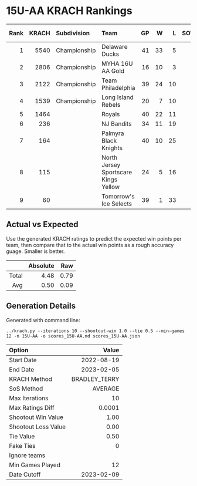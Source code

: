 # 15U-AA KRACH Rankings
Rank|KRACH|Subdivision|Team|GP|W|L|SOW|SOL|T|SoS|Exp Wins|Win Diff
---:|---:|:---|:---|---:|---:|---:|---:|---:|---:|---:|---:|---:
1|5540|Championship|Delaware Ducks|41|33|5|3|0|0|1606|34.6|-1.4
2|2806|Championship|MYHA 16U AA Gold|16|10|3|1|2|0|3422|10.7|-0.3
3|2122|Championship|Team Philadelphia|39|24|10|3|2|0|2043|27.0|-0.0
4|1539|Championship|Long Island Rebels|20|7|10|3|0|0|3700|9.9|-0.1
5|1464||Royals|40|22|11|3|4|0|2426|25.3|0.3
6|236||NJ Bandits|34|11|19|1|3|0|1995|12.9|0.9
7|164||Palmyra Black Knights|40|10|25|1|4|0|2190|11.7|0.7
8|115||North Jersey Sportscare Kings Yellow|24|5|16|1|2|0|1111|6.5|0.5
9|60||Tomorrow's Ice Selects|39|1|33|3|2|0|1971|4.3|0.3

## Actual vs Expected
Use the generated KRACH ratings to predict the expected win points per team, then compare that to the actual win points as a rough accuracy guage. Smaller is better.

||Absolute|Raw
|---:|---:|---:
|Total|4.48|0.79
|Avg|0.50|0.09

## Generation Details

Generated with command line:
```
../krach.py --iterations 10 --shootout-win 1.0 --tie 0.5 --min-games 12 -n 15U-AA -o scores_15U-AA.md scores_15U-AA.json
```

| Option | Value |
| :----- | ----: |
| Start Date | 2022-08-19 |
| End Date | 2023-02-05 |
| KRACH Method | BRADLEY_TERRY |
| SoS Method | AVERAGE |
| Max Iterations | 10 |
| Max Ratings Diff | 0.0001 |
| Shootout Win Value | 1.00 |
| Shootout Loss Value | 0.00 |
| Tie Value | 0.50 |
| Fake Ties | 0 |
| Ignore teams |  |
| Min Games Played | 12 |
| Date Cutoff | 2023-02-09 |


